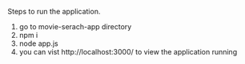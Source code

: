 Steps to run the application.

1. go to movie-serach-app directory
2.  npm i
3. node app.js
4. you can vist http://localhost:3000/ to view the application running
